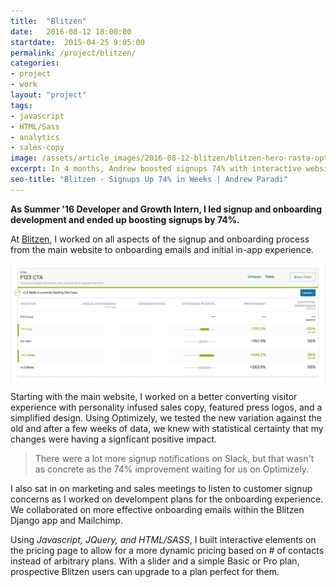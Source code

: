 ```yaml
---
title:  "Blitzen"
date:   2016-08-12 18:00:00
startdate:  2015-04-25 9:05:00
permalink: /project/blitzen/
categories: 
- project
- work
layout: "project"
tags:
- javascript
- HTML/Sass
- analytics
- sales-copy
image: /assets/article_images/2016-08-12-blitzen/blitzen-hero-rasta-optimizelyc.png
excerpt: In 4 months, Andrew boosted signups 74% with interactive website elements and steller split test beating sales copy.
seo-title: "Blitzen - Signups Up 74% in Weeks | Andrew Paradi"
---
```


**As Summer '16 Developer and Growth Intern, I led signup and onboarding development and ended up boosting signups by 74%.**

At [Blitzen](https://blitzen.com/), I worked on all aspects of the signup and onboarding process from the main website to onboarding emails and initial in-app experience.

![Optimizely A/B Split Tests on all CTA signup buttons on feature sections.](/assets/article_images/2016-08-12-blitzen/optimizely-f123ctac.png)

Starting with the main website, I worked on a better converting visitor experience with personality infused sales copy, featured press logos, and a simplified design. Using Optimizely, we tested the new variation against the old and after a few weeks of data, we knew with statistical certainty that my changes were having a signficant positive impact.

> There were a lot more signup notifications on Slack, but that wasn't as concrete as the 74% improvement waiting for us on Optimizely. 

I also sat in on marketing and sales meetings to listen to customer signup concerns as I worked on develompent plans for the onboarding experience. We collaborated on more effective onboarding emails within the Blitzen Django app and Mailchimp.

Using *Javascript, JQuery, and HTML/SASS*, I built interactive elements on the pricing page to allow for a more dynamic pricing based on # of contacts instead of arbitrary plans. With a slider and a simple Basic or Pro plan, prospective Blitzen users can upgrade to a plan perfect for them.

